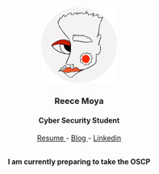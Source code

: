 <p align="center"> 
  <img src="/logo.png" width="150px"> 
</p>
<h3 align="center"> Reece Moya </h3>
<h4 align="center"> Cyber Security Student </h4>
<p align="center"> 
  <a href="https://www.google.com"> Resume </a> 
  -
  <a href="https://www.google.com"> Blog </a>
  -
  <a href="https://www.google.com"> Linkedin </a>
</p>
<h2> </h2>
<h4 align="center"> I am currently preparing to take the OSCP </h4>
